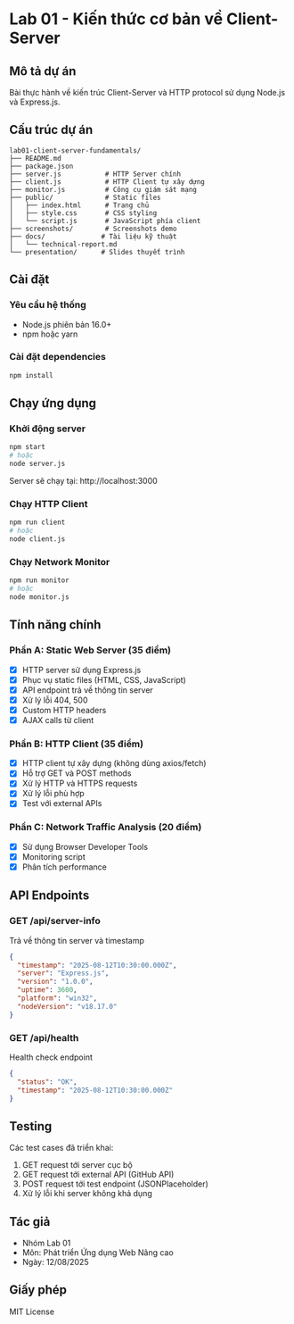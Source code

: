 # Lab 01 - Kiến thức cơ bản về Client-Server

## Mô tả dự án
Bài thực hành về kiến trúc Client-Server và HTTP protocol sử dụng Node.js và Express.js.

## Cấu trúc dự án
```
lab01-client-server-fundamentals/
├── README.md
├── package.json
├── server.js           # HTTP Server chính
├── client.js           # HTTP Client tự xây dựng
├── monitor.js          # Công cụ giám sát mạng
├── public/             # Static files
│   ├── index.html      # Trang chủ
│   ├── style.css       # CSS styling
│   └── script.js       # JavaScript phía client
├── screenshots/        # Screenshots demo
├── docs/              # Tài liệu kỹ thuật
│   └── technical-report.md
└── presentation/      # Slides thuyết trình
```

## Cài đặt

### Yêu cầu hệ thống
- Node.js phiên bản 16.0+
- npm hoặc yarn

### Cài đặt dependencies
```bash
npm install
```

## Chạy ứng dụng

### Khởi động server
```bash
npm start
# hoặc
node server.js
```
Server sẽ chạy tại: http://localhost:3000

### Chạy HTTP Client
```bash
npm run client
# hoặc
node client.js
```

### Chạy Network Monitor
```bash
npm run monitor
# hoặc
node monitor.js
```

## Tính năng chính

### Phần A: Static Web Server (35 điểm)
- [x] HTTP server sử dụng Express.js
- [x] Phục vụ static files (HTML, CSS, JavaScript)
- [x] API endpoint trả về thông tin server
- [x] Xử lý lỗi 404, 500
- [x] Custom HTTP headers
- [x] AJAX calls từ client

### Phần B: HTTP Client (35 điểm)
- [x] HTTP client tự xây dựng (không dùng axios/fetch)
- [x] Hỗ trợ GET và POST methods
- [x] Xử lý HTTP và HTTPS requests
- [x] Xử lý lỗi phù hợp
- [x] Test với external APIs

### Phần C: Network Traffic Analysis (20 điểm)
- [x] Sử dụng Browser Developer Tools
- [x] Monitoring script
- [x] Phân tích performance

## API Endpoints

### GET /api/server-info
Trả về thông tin server và timestamp
```json
{
  "timestamp": "2025-08-12T10:30:00.000Z",
  "server": "Express.js",
  "version": "1.0.0",
  "uptime": 3600,
  "platform": "win32",
  "nodeVersion": "v18.17.0"
}
```

### GET /api/health
Health check endpoint
```json
{
  "status": "OK",
  "timestamp": "2025-08-12T10:30:00.000Z"
}
```

## Testing

Các test cases đã triển khai:
1. GET request tới server cục bộ
2. GET request tới external API (GitHub API)
3. POST request tới test endpoint (JSONPlaceholder)
4. Xử lý lỗi khi server không khả dụng

## Tác giả
- Nhóm Lab 01
- Môn: Phát triển Ứng dụng Web Nâng cao
- Ngày: 12/08/2025

## Giấy phép
MIT License
